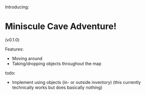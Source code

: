 Introducing:<h1>Miniscule Cave Adventure!</h1>(v0.1.0)

Features:
- Moving around
- Taking/dropping objects throughout the map

todo:
- Implement using objects (in- or outside inventory) (this currently technically works but does basically nothing)
